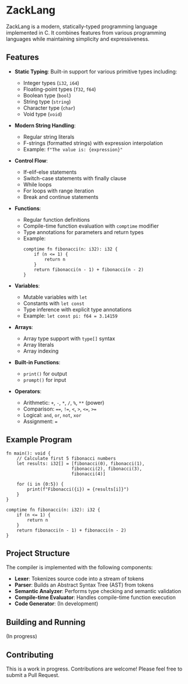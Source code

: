 # ZackLang

ZackLang is a modern, statically-typed programming language implemented in C. It combines features from various programming languages while maintaining simplicity and expressiveness.

## Features

- **Static Typing**: Built-in support for various primitive types including:

  - Integer types (`i32`, `i64`)
  - Floating-point types (`f32`, `f64`)
  - Boolean type (`bool`)
  - String type (`string`)
  - Character type (`char`)
  - Void type (`void`)

- **Modern String Handling**:

  - Regular string literals
  - F-strings (formatted strings) with expression interpolation
  - Example: `f"The value is: {expression}"`

- **Control Flow**:

  - If-elif-else statements
  - Switch-case statements with finally clause
  - While loops
  - For loops with range iteration
  - Break and continue statements

- **Functions**:

  - Regular function definitions
  - Compile-time function evaluation with `comptime` modifier
  - Type annotations for parameters and return types
  - Example:
    ```
    comptime fn fibonacci(n: i32): i32 {
        if (n <= 1) {
            return n
        }
        return fibonacci(n - 1) + fibonacci(n - 2)
    }
    ```

- **Variables**:

  - Mutable variables with `let`
  - Constants with `let const`
  - Type inference with explicit type annotations
  - Example: `let const pi: f64 = 3.14159`

- **Arrays**:

  - Array type support with `type[]` syntax
  - Array literals
  - Array indexing

- **Built-in Functions**:

  - `print()` for output
  - `prompt()` for input

- **Operators**:
  - Arithmetic: `+`, `-`, `*`, `/`, `%`, `**` (power)
  - Comparison: `==`, `!=`, `<`, `>`, `<=`, `>=`
  - Logical: `and`, `or`, `not`, `xor`
  - Assignment: `=`

## Example Program

```zacklang
fn main(): void {
    // Calculate first 5 fibonacci numbers
    let results: i32[] = [fibonacci(0), fibonacci(1),
                         fibonacci(2), fibonacci(3),
                         fibonacci(4)]

    for (i in {0:5}) {
        print(f"Fibonacci({i}) = {results[i]}")
    }
}

comptime fn fibonacci(n: i32): i32 {
    if (n <= 1) {
        return n
    }
    return fibonacci(n - 1) + fibonacci(n - 2)
}
```

## Project Structure

The compiler is implemented with the following components:

- **Lexer**: Tokenizes source code into a stream of tokens
- **Parser**: Builds an Abstract Syntax Tree (AST) from tokens
- **Semantic Analyzer**: Performs type checking and semantic validation
- **Compile-time Evaluator**: Handles compile-time function execution
- **Code Generator**: (In development)

## Building and Running

(In progress)

## Contributing

This is a work in progress. Contributions are welcome! Please feel free to submit a Pull Request.
